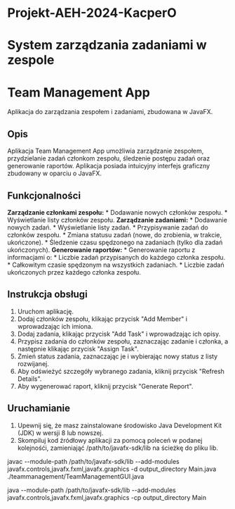 # Projekt-AEH-2024-KacperO
# System zarządzania zadaniami w zespole
# Team Management App

Aplikacja do zarządzania zespołem i zadaniami, zbudowana w JavaFX.

## Opis

Aplikacja Team Management App umożliwia zarządzanie zespołem, przydzielanie zadań członkom zespołu, śledzenie postępu zadań oraz generowanie raportów. Aplikacja posiada intuicyjny interfejs graficzny zbudowany w oparciu o JavaFX.

## Funkcjonalności

**Zarządzanie członkami zespołu:**
    * Dodawanie nowych członków zespołu.
    * Wyświetlanie listy członków zespołu.
**Zarządzanie zadaniami:**
    * Dodawanie nowych zadań.
    * Wyświetlanie listy zadań.
    * Przypisywanie zadań do członków zespołu.
    * Zmiana statusu zadań (nowe, do zrobienia, w trakcie, ukończone).
    * Śledzenie czasu spędzonego na zadaniach (tylko dla zadań ukończonych).
**Generowanie raportów:**
    * Generowanie raportu z informacjami o:
        * Liczbie zadań przypisanych do każdego członka zespołu.
        * Całkowitym czasie spędzonym na wszystkich zadaniach.
        * Liczbie zadań ukończonych przez każdego członka zespołu.

## Instrukcja obsługi

1. Uruchom aplikację.
2. Dodaj członków zespołu, klikając przycisk "Add Member" i wprowadzając ich imiona.
3. Dodaj zadania, klikając przycisk "Add Task" i wprowadzając ich opisy.
4. Przypisz zadania do członków zespołu, zaznaczając zadanie i członka, a następnie klikając przycisk "Assign Task".
5. Zmień status zadania, zaznaczając je i wybierając nowy status z listy rozwijanej.
6. Aby odświeżyć szczegóły wybranego zadania, kliknij przycisk "Refresh Details".
7. Aby wygenerować raport, kliknij przycisk "Generate Report".

## Uruchamianie

1. Upewnij się, że masz zainstalowane środowisko Java Development Kit (JDK) w wersji 8 lub nowszej.
2. Skompiluj kod źródłowy aplikacji za pomocą poleceń w podanej kolejnośći, zamieniająć /path/to/javafx-sdk/lib na ścieżkę do pliku lib.

javac --module-path /path/to/javafx-sdk/lib --add-modules javafx.controls,javafx.fxml,javafx.graphics -d output_directory Main.java ./teammanagement/TeamManagementGUI.java

java --module-path /path/to/javafx-sdk/lib --add-modules javafx.controls,javafx.fxml,javafx.graphics -cp output_directory Main 